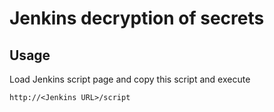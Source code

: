 # Jenkins decryption of secrets

## Usage
Load Jenkins script page and copy this script and execute
```http
http://<Jenkins URL>/script
```


